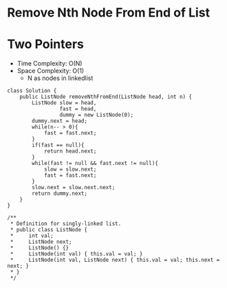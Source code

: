# Remove Nth Node From End of List
# Two Pointers
* Time Complexity: O(N)
* Space Complexity: O(1)
	* N as nodes in linkedlist
```
class Solution {
    public ListNode removeNthFromEnd(ListNode head, int n) {
        ListNode slow = head,
                 fast = head,
                 dummy = new ListNode(0);
        dummy.next = head;
        while(n-- > 0){
            fast = fast.next;
        }
        if(fast == null){
            return head.next;
        }
        while(fast != null && fast.next != null){
            slow = slow.next;
            fast = fast.next;
        }
        slow.next = slow.next.next;
        return dummy.next;
    }
}
```
```
/**
 * Definition for singly-linked list.
 * public class ListNode {
 *     int val;
 *     ListNode next;
 *     ListNode() {}
 *     ListNode(int val) { this.val = val; }
 *     ListNode(int val, ListNode next) { this.val = val; this.next = next; }
 * }
 */
```